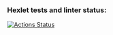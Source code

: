 ### Hexlet tests and linter status:
[![Actions Status](https://github.com/Anakharsis9/frontend-project-12/actions/workflows/hexlet-check.yml/badge.svg)](https://github.com/Anakharsis9/frontend-project-12/actions)